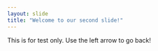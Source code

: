 ```yaml
---
layout: slide
title: "Welcome to our second slide!"
---
```

This is for test only.
Use the left arrow to go back!
